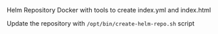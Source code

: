 Helm Repository Docker with tools to create index.yml and index.html



Update the repository with  ``/opt/bin/create-helm-repo.sh`` script

